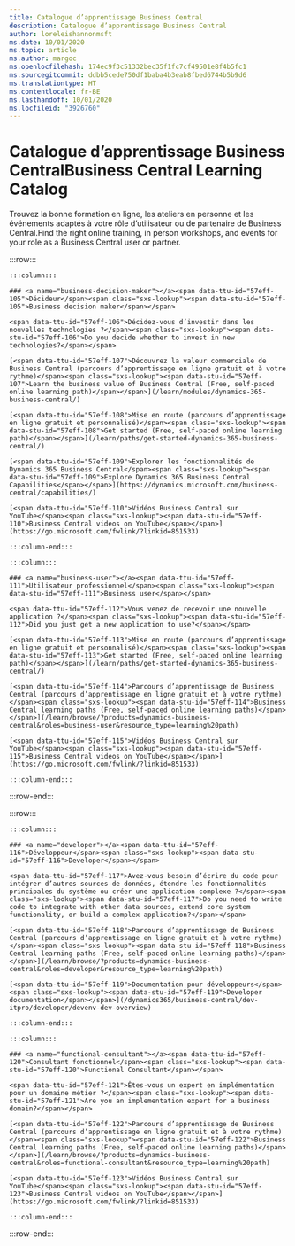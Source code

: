 ```yaml
---
title: Catalogue d’apprentissage Business Central
description: Catalogue d’apprentissage Business Central
author: loreleishannonmsft
ms.date: 10/01/2020
ms.topic: article
ms.author: margoc
ms.openlocfilehash: 174ec9f3c51332bec35f1fc7cf49501e8f4b5fc1
ms.sourcegitcommit: ddbb5cede750df1baba4b3eab8fbed6744b5b9d6
ms.translationtype: HT
ms.contentlocale: fr-BE
ms.lasthandoff: 10/01/2020
ms.locfileid: "3926760"
---
```

# <a name="business-central-learning-catalog"></a><span data-ttu-id="57eff-103">Catalogue d’apprentissage Business Central</span><span class="sxs-lookup"><span data-stu-id="57eff-103">Business Central Learning Catalog</span></span>

<span data-ttu-id="57eff-104">Trouvez la bonne formation en ligne, les ateliers en personne et les événements adaptés à votre rôle d’utilisateur ou de partenaire de Business Central.</span><span class="sxs-lookup"><span data-stu-id="57eff-104">Find the right online training, in person workshops, and events for your role as a Business Central user or partner.</span></span>

:::row:::

    :::column:::

    ### <a name="business-decision-maker"></a><span data-ttu-id="57eff-105">Décideur</span><span class="sxs-lookup"><span data-stu-id="57eff-105">Business decision maker</span></span>

    <span data-ttu-id="57eff-106">Décidez-vous d’investir dans les nouvelles technologies ?</span><span class="sxs-lookup"><span data-stu-id="57eff-106">Do you decide whether to invest in new technologies?</span></span> 

    [<span data-ttu-id="57eff-107">Découvrez la valeur commerciale de Business Central (parcours d’apprentissage en ligne gratuit et à votre rythme)</span><span class="sxs-lookup"><span data-stu-id="57eff-107">Learn the business value of Business Central (Free, self-paced online learning path)</span></span>](/learn/modules/dynamics-365-business-central/)

    [<span data-ttu-id="57eff-108">Mise en route (parcours d’apprentissage en ligne gratuit et personnalisé)</span><span class="sxs-lookup"><span data-stu-id="57eff-108">Get started (Free, self-paced online learning path)</span></span>](/learn/paths/get-started-dynamics-365-business-central/)

    [<span data-ttu-id="57eff-109">Explorer les fonctionnalités de Dynamics 365 Business Central</span><span class="sxs-lookup"><span data-stu-id="57eff-109">Explore Dynamics 365 Business Central Capabilities</span></span>](https://dynamics.microsoft.com/business-central/capabilities/)

    [<span data-ttu-id="57eff-110">Vidéos Business Central sur YouTube</span><span class="sxs-lookup"><span data-stu-id="57eff-110">Business Central videos on YouTube</span></span>](https://go.microsoft.com/fwlink/?linkid=851533)

    :::column-end:::

    :::column:::

    ### <a name="business-user"></a><span data-ttu-id="57eff-111">Utilisateur professionnel</span><span class="sxs-lookup"><span data-stu-id="57eff-111">Business user</span></span>

    <span data-ttu-id="57eff-112">Vous venez de recevoir une nouvelle application ?</span><span class="sxs-lookup"><span data-stu-id="57eff-112">Did you just get a new application to use?</span></span> 

    [<span data-ttu-id="57eff-113">Mise en route (parcours d’apprentissage en ligne gratuit et personnalisé)</span><span class="sxs-lookup"><span data-stu-id="57eff-113">Get started (Free, self-paced online learning path)</span></span>](/learn/paths/get-started-dynamics-365-business-central/)

    [<span data-ttu-id="57eff-114">Parcours d’apprentissage de Business Central (parcours d’apprentissage en ligne gratuit et à votre rythme)</span><span class="sxs-lookup"><span data-stu-id="57eff-114">Business Central learning paths (Free, self-paced online learning paths)</span></span>](/learn/browse/?products=dynamics-business-central&roles=business-user&resource_type=learning%20path)

    [<span data-ttu-id="57eff-115">Vidéos Business Central sur YouTube</span><span class="sxs-lookup"><span data-stu-id="57eff-115">Business Central videos on YouTube</span></span>](https://go.microsoft.com/fwlink/?linkid=851533)

    :::column-end:::

:::row-end:::

:::row:::

    :::column:::

    ### <a name="developer"></a><span data-ttu-id="57eff-116">Développeur</span><span class="sxs-lookup"><span data-stu-id="57eff-116">Developer</span></span>

    <span data-ttu-id="57eff-117">Avez-vous besoin d’écrire du code pour intégrer d’autres sources de données, étendre les fonctionnalités principales du système ou créer une application complexe ?</span><span class="sxs-lookup"><span data-stu-id="57eff-117">Do you need to write code to integrate with other data sources, extend core system functionality, or build a complex application?</span></span>

    [<span data-ttu-id="57eff-118">Parcours d’apprentissage de Business Central (parcours d’apprentissage en ligne gratuit et à votre rythme)</span><span class="sxs-lookup"><span data-stu-id="57eff-118">Business Central learning paths (Free, self-paced online learning paths)</span></span>](/learn/browse/?products=dynamics-business-central&roles=developer&resource_type=learning%20path)

    [<span data-ttu-id="57eff-119">Documentation pour développeurs</span><span class="sxs-lookup"><span data-stu-id="57eff-119">Developer documentation</span></span>](/dynamics365/business-central/dev-itpro/developer/devenv-dev-overview)

    :::column-end:::

    :::column:::

    ### <a name="functional-consultant"></a><span data-ttu-id="57eff-120">Consultant fonctionnel</span><span class="sxs-lookup"><span data-stu-id="57eff-120">Functional Consultant</span></span>
    
    <span data-ttu-id="57eff-121">Êtes-vous un expert en implémentation pour un domaine métier ?</span><span class="sxs-lookup"><span data-stu-id="57eff-121">Are you an implementation expert for a business domain?</span></span> 

    [<span data-ttu-id="57eff-122">Parcours d’apprentissage de Business Central (parcours d’apprentissage en ligne gratuit et à votre rythme)</span><span class="sxs-lookup"><span data-stu-id="57eff-122">Business Central learning paths (Free, self-paced online learning paths)</span></span>](/learn/browse/?products=dynamics-business-central&roles=functional-consultant&resource_type=learning%20path)

    [<span data-ttu-id="57eff-123">Vidéos Business Central sur YouTube</span><span class="sxs-lookup"><span data-stu-id="57eff-123">Business Central videos on YouTube</span></span>](https://go.microsoft.com/fwlink/?linkid=851533)

    :::column-end:::

:::row-end:::
